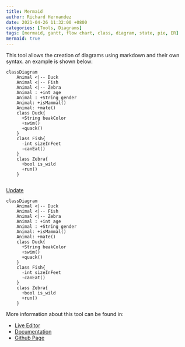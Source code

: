 ```yaml
---
title: Mermaid
author: Richard Hernandez
date: 2021-04-26 11:32:00 +0800 
categories: [Tools, Diagrams]
tags: [mermaid, gantt, flow chart, class, diagram, state, pie, ER]
mermaid: true
---
```



This tool allows the creation of diagrams using markdown and their own syntax. an example is shown below:



```mermaid
classDiagram
    Animal <|-- Duck
    Animal <|-- Fish
    Animal <|-- Zebra
    Animal : +int age
    Animal : +String gender
    Animal: +isMammal()
    Animal: +mate()
    class Duck{
      +String beakColor
      +swim()
      +quack()
    }
    class Fish{
      -int sizeInFeet
      -canEat()
    }
    class Zebra{
      +bool is_wild
      +run()
    }
            
```
<a href="javascript: updateMermaid()" onload="myFunction()">Update</a>


<!-- This is the example -->
```text
classDiagram
    Animal <|-- Duck
    Animal <|-- Fish
    Animal <|-- Zebra
    Animal : +int age
    Animal : +String gender
    Animal: +isMammal()
    Animal: +mate()
    class Duck{
      +String beakColor
      +swim()
      +quack()
    }
    class Fish{
      -int sizeInFeet
      -canEat()
    }
    class Zebra{
      +bool is_wild
      +run()
    }
```

More information about this tool can be found in:  

* [Live Editor](https://mermaid-js.github.io/mermaid-live-editor/)
* [Documentation](https://mermaid-js.github.io/mermaid/#/n00b-syntaxReference)
* [Github Page](https://github.com/mermaid-js/mermaid)



